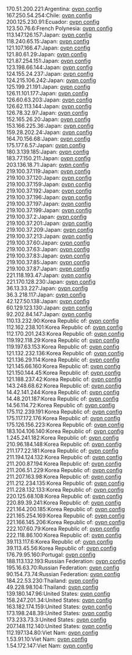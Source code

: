 170.51.200.221:Argentina: [ovpn config](vpn/170_51_200_221.ovpn)  
167.250.54.254:Chile: [ovpn config](vpn/167_250_54_254.ovpn)  
200.125.230.91:Ecuador: [ovpn config](vpn/200_125_230_91.ovpn)  
123.50.76.6:French Polynesia: [ovpn config](vpn/123_50_76_6.ovpn)  
113.147.126.157:Japan: [ovpn config](vpn/113_147_126_157.ovpn)  
118.240.65.15:Japan: [ovpn config](vpn/118_240_65_15.ovpn)  
121.107.166.47:Japan: [ovpn config](vpn/121_107_166_47.ovpn)  
121.80.61.29:Japan: [ovpn config](vpn/121_80_61_29.ovpn)  
121.87.254.151:Japan: [ovpn config](vpn/121_87_254_151.ovpn)  
123.198.66.144:Japan: [ovpn config](vpn/123_198_66_144.ovpn)  
124.155.24.237:Japan: [ovpn config](vpn/124_155_24_237.ovpn)  
124.215.106.242:Japan: [ovpn config](vpn/124_215_106_242.ovpn)  
125.199.21.191:Japan: [ovpn config](vpn/125_199_21_191.ovpn)  
126.11.101.177:Japan: [ovpn config](vpn/126_11_101_177.ovpn)  
126.60.63.203:Japan: [ovpn config](vpn/126_60_63_203.ovpn)  
126.62.113.144:Japan: [ovpn config](vpn/126_62_113_144.ovpn)  
126.78.32.97:Japan: [ovpn config](vpn/126_78_32_97.ovpn)  
152.165.26.20:Japan: [ovpn config](vpn/152_165_26_20.ovpn)  
153.166.225.36:Japan: [ovpn config](vpn/153_166_225_36.ovpn)  
159.28.202.24:Japan: [ovpn config](vpn/159_28_202_24.ovpn)  
164.70.156.68:Japan: [ovpn config](vpn/164_70_156_68.ovpn)  
175.177.6.57:Japan: [ovpn config](vpn/175_177_6_57.ovpn)  
180.3.139.185:Japan: [ovpn config](vpn/180_3_139_185.ovpn)  
183.77.150.211:Japan: [ovpn config](vpn/183_77_150_211.ovpn)  
203.136.18.71:Japan: [ovpn config](vpn/203_136_18_71.ovpn)  
219.100.37.119:Japan: [ovpn config](vpn/219_100_37_119.ovpn)  
219.100.37.120:Japan: [ovpn config](vpn/219_100_37_120.ovpn)  
219.100.37.159:Japan: [ovpn config](vpn/219_100_37_159.ovpn)  
219.100.37.192:Japan: [ovpn config](vpn/219_100_37_192.ovpn)  
219.100.37.196:Japan: [ovpn config](vpn/219_100_37_196.ovpn)  
219.100.37.197:Japan: [ovpn config](vpn/219_100_37_197.ovpn)  
219.100.37.199:Japan: [ovpn config](vpn/219_100_37_199.ovpn)  
219.100.37.2:Japan: [ovpn config](vpn/219_100_37_2.ovpn)  
219.100.37.201:Japan: [ovpn config](vpn/219_100_37_201.ovpn)  
219.100.37.209:Japan: [ovpn config](vpn/219_100_37_209.ovpn)  
219.100.37.213:Japan: [ovpn config](vpn/219_100_37_213.ovpn)  
219.100.37.60:Japan: [ovpn config](vpn/219_100_37_60.ovpn)  
219.100.37.63:Japan: [ovpn config](vpn/219_100_37_63.ovpn)  
219.100.37.83:Japan: [ovpn config](vpn/219_100_37_83.ovpn)  
219.100.37.85:Japan: [ovpn config](vpn/219_100_37_85.ovpn)  
219.100.37.87:Japan: [ovpn config](vpn/219_100_37_87.ovpn)  
221.118.193.47:Japan: [ovpn config](vpn/221_118_193_47.ovpn)  
221.170.128.230:Japan: [ovpn config](vpn/221_170_128_230.ovpn)  
36.13.33.227:Japan: [ovpn config](vpn/36_13_33_227.ovpn)  
36.3.218.117:Japan: [ovpn config](vpn/36_3_218_117.ovpn)  
42.127.50.138:Japan: [ovpn config](vpn/42_127_50_138.ovpn)  
60.129.123.130:Japan: [ovpn config](vpn/60_129_123_130.ovpn)  
92.202.84.147:Japan: [ovpn config](vpn/92_202_84_147.ovpn)  
110.13.232.90:Korea Republic of: [ovpn config](vpn/110_13_232_90.ovpn)  
112.162.238.101:Korea Republic of: [ovpn config](vpn/112_162_238_101.ovpn)  
112.170.201.243:Korea Republic of: [ovpn config](vpn/112_170_201_243.ovpn)  
119.192.118.29:Korea Republic of: [ovpn config](vpn/119_192_118_29.ovpn)  
119.197.63.153:Korea Republic of: [ovpn config](vpn/119_197_63_153.ovpn)  
121.132.232.136:Korea Republic of: [ovpn config](vpn/121_132_232_136.ovpn)  
121.136.29.114:Korea Republic of: [ovpn config](vpn/121_136_29_114.ovpn)  
121.145.66.160:Korea Republic of: [ovpn config](vpn/121_145_66_160.ovpn)  
121.150.144.45:Korea Republic of: [ovpn config](vpn/121_150_144_45.ovpn)  
121.188.237.42:Korea Republic of: [ovpn config](vpn/121_188_237_42.ovpn)  
143.248.68.62:Korea Republic of: [ovpn config](vpn/143_248_68_62.ovpn)  
14.42.141.244:Korea Republic of: [ovpn config](vpn/14_42_141_244.ovpn)  
14.48.201.187:Korea Republic of: [ovpn config](vpn/14_48_201_187.ovpn)  
14.56.114.72:Korea Republic of: [ovpn config](vpn/14_56_114_72.ovpn)  
175.112.239.191:Korea Republic of: [ovpn config](vpn/175_112_239_191.ovpn)  
175.117.172.176:Korea Republic of: [ovpn config](vpn/175_117_172_176.ovpn)  
175.126.156.223:Korea Republic of: [ovpn config](vpn/175_126_156_223.ovpn)  
183.104.106.140:Korea Republic of: [ovpn config](vpn/183_104_106_140.ovpn)  
1.245.241.182:Korea Republic of: [ovpn config](vpn/1_245_241_182.ovpn)  
210.96.184.148:Korea Republic of: [ovpn config](vpn/210_96_184_148.ovpn)  
211.177.22.181:Korea Republic of: [ovpn config](vpn/211_177_22_181.ovpn)  
211.194.124.132:Korea Republic of: [ovpn config](vpn/211_194_124_132.ovpn)  
211.200.87.194:Korea Republic of: [ovpn config](vpn/211_200_87_194.ovpn)  
211.206.51.229:Korea Republic of: [ovpn config](vpn/211_206_51_229.ovpn)  
211.207.163.98:Korea Republic of: [ovpn config](vpn/211_207_163_98.ovpn)  
211.212.234.135:Korea Republic of: [ovpn config](vpn/211_212_234_135.ovpn)  
211.228.132.133:Korea Republic of: [ovpn config](vpn/211_228_132_133.ovpn)  
220.125.68.108:Korea Republic of: [ovpn config](vpn/220_125_68_108.ovpn)  
220.89.39.241:Korea Republic of: [ovpn config](vpn/220_89_39_241.ovpn)  
221.164.200.185:Korea Republic of: [ovpn config](vpn/221_164_200_185.ovpn)  
221.165.254.169:Korea Republic of: [ovpn config](vpn/221_165_254_169.ovpn)  
221.166.145.206:Korea Republic of: [ovpn config](vpn/221_166_145_206.ovpn)  
222.107.60.79:Korea Republic of: [ovpn config](vpn/222_107_60_79.ovpn)  
222.118.86.100:Korea Republic of: [ovpn config](vpn/222_118_86_100.ovpn)  
39.113.117.6:Korea Republic of: [ovpn config](vpn/39_113_117_6.ovpn)  
39.113.45.56:Korea Republic of: [ovpn config](vpn/39_113_45_56.ovpn)  
176.79.95.160:Portugal: [ovpn config](vpn/176_79_95_160.ovpn)  
188.113.132.193:Russian Federation: [ovpn config](vpn/188_113_132_193.ovpn)  
195.16.63.70:Russian Federation: [ovpn config](vpn/195_16_63_70.ovpn)  
90.154.73.74:Russian Federation: [ovpn config](vpn/90_154_73_74.ovpn)  
184.22.53.230:Thailand: [ovpn config](vpn/184_22_53_230.ovpn)  
49.228.98.104:Thailand: [ovpn config](vpn/49_228_98_104.ovpn)  
139.180.147.96:United States: [ovpn config](vpn/139_180_147_96.ovpn)  
158.247.201.34:United States: [ovpn config](vpn/158_247_201_34.ovpn)  
163.182.174.159:United States: [ovpn config](vpn/163_182_174_159.ovpn)  
173.198.248.39:United States: [ovpn config](vpn/173_198_248_39.ovpn)  
173.233.73.3:United States: [ovpn config](vpn/173_233_73_3.ovpn)  
207.148.112.140:United States: [ovpn config](vpn/207_148_112_140.ovpn)  
112.197.134.80:Viet Nam: [ovpn config](vpn/112_197_134_80.ovpn)  
1.53.91.10:Viet Nam: [ovpn config](vpn/1_53_91_10.ovpn)  
1.54.172.147:Viet Nam: [ovpn config](vpn/1_54_172_147.ovpn)  

